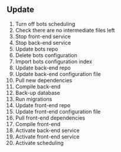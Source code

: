 ## Update

1. Turn off bots scheduling
1. Check there are no intermediate files left
1. Stop front-end service
1. Stop back-end service
1. Update bots repo
1. Delete bots configuration
1. Import bots configuration index
1. Update back-end repo
1. Update back-end configuration file
1. Pull new dependencies
1. Compile back-end
1. Back-up database
1. Run migrations
1. Update front-end repo
1. Update front-end configuration file
1. Pull front-end dependencies
1. Compile front-end
1. Activate back-end service
1. Activate front-end service
1. Activate scheduling
